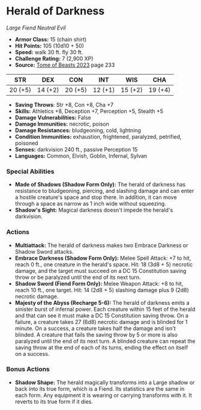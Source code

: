 # Herald of Darkness

*Large* *Fiend* *Neutral Evil*

- **Armor Class:** 15 (chain shirt)
- **Hit Points:** 105 (10d10 + 50)
- **Speed:** walk 30 ft. fly 30 ft.
- **Challenge Rating:** 7 (2,900 XP)
- **Source:** [Tome of Beasts 2023](https://koboldpress.com/kpstore/product/tome-of-beasts-1-2023-edition/) page 233

| STR | DEX | CON | INT | WIS | CHA |
| --- | --- | --- | --- | --- | --- |
| 20 (+5) | 14 (+2) | 20 (+5) | 12 (+1) | 15 (+2) | 19 (+4) |

- **Saving Throws**: Str +8, Con +8, Cha +7
- **Skills:** Athletics +8, Deception +7, Perception +5, Stealth +5
- **Damage Vulnerabilities:** False
- **Damage Immunities:** necrotic, poison
- **Damage Resistances:** bludgeoning, cold, lightning
- **Condition Immunities:** exhaustion, frightened, paralyzed, petrified, poisoned
- **Senses:** darkvision 240 ft., passive Perception 15
- **Languages:** Common, Elvish, Goblin, Infernal, Sylvan

### Special Abilities

- **Made of Shadows (Shadow Form Only):** The herald of darkness has resistance to bludgeoning, piercing, and slashing damage and can enter a hostile creature's space and stop there. In addition, it can move through a space as narrow as 1 inch wide without squeezing.
- **Shadow's Sight:** Magical darkness doesn't impede the herald's darkvision.

### Actions

- **Multiattack:** The herald of darkness makes two Embrace Darkness or Shadow Sword attacks.
- **Embrace Darkness (Shadow Form Only):** Melee Spell Attack: +7 to hit, reach 0 ft., one creature in the herald's space. Hit: 18 (3d8 + 5) necrotic damage, and the target must succeed on a DC 15 Constitution saving throw or be paralyzed until the end of its next turn.
- **Shadow Sword (Fiend Form Only):** Melee Weapon Attack: +8 to hit, reach 10 ft., one target. Hit: 14 (2d8 + 5) slashing damage plus 9 (2d8) necrotic damage.
- **Majesty of the Abyss (Recharge 5-6):** The herald of darkness emits a sinister burst of infernal power. Each creature within 15 feet of the herald and that can see it must make a DC 15 Constitution saving throw. On a failure, a creature takes 27 (6d8) necrotic damage and is blinded for 1 minute. On a success, a creature takes half the damage and isn't blinded. A creature that fails the saving throw by 5 or more is also paralyzed until the end of its next turn. A blinded creature can repeat the saving throw at the end of each of its turns, ending the effect on itself on a success.

### Bonus Actions

- **Shadow Shape:** The herald magically transforms into a Large shadow or back into its true form, which is a Fiend. Its statistics are the same in each form. Any equipment it is wearing or carrying transforms with it. It reverts to its true form if it dies.
